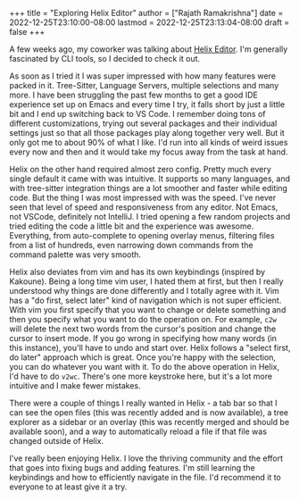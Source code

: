 +++
title = "Exploring Helix Editor"
author = ["Rajath Ramakrishna"]
date = 2022-12-25T23:10:00-08:00
lastmod = 2022-12-25T23:13:04-08:00
draft = false
+++

A few weeks ago, my coworker was talking about [Helix Editor](https://helix-editor.com). I'm generally fascinated by CLI tools, so I decided to check it out.

As soon as I tried it I was super impressed with how many features were packed in it. Tree-Sitter, Language Servers, multiple selections and many more. I have been struggling the past few months to get a good IDE experience set up on Emacs and every time I try, it falls short by just a little bit and I end up switching back to VS Code. I remember doing tons of different customizations, trying out several packages and their individual settings just so that all those packages play along together very well. But it only got me to about 90% of what I like. I'd run into all kinds of weird issues every now and then and it would take my focus away from the task at hand.

Helix on the other hand required almost zero config. Pretty much every single default it came with was intuitive. It supports so many languages, and with tree-sitter integration things are a lot smoother and faster while editing code. But the thing I was most impressed with was the speed. I've never seen that level of speed and responsiveness from any editor. Not Emacs, not VSCode, definitely not IntelliJ. I tried opening a few random projects and tried editing the code a little bit and the experience was awesome. Everything, from auto-complete to opening overlay menus, filtering files from a list of hundreds, even narrowing down commands from the command palette was very smooth.

Helix also deviates from vim and has its own keybindings (inspired by Kakoune). Being a long time vim user, I hated them at first, but then I really understood why things are done differently and I totally agree with it. Vim has a "do first, select later" kind of navigation which is not super efficient. With vim you first specify that you want to change or delete something and then you specify what you want to do the operation on. For example, `c2w` will delete the next two words from the cursor's position and change the cursor to insert mode. If you go wrong in specifying how many words (in this instance), you'll have to undo and start over. Helix follows a "select first, do later" approach which is great. Once you're happy with the selection, you can do whatever you want with it. To do the above operation in Helix, I'd have to do `v2wc`. There's one more keystroke here, but it's a lot more intuitive and I make fewer mistakes.

There were a couple of things I really wanted in Helix - a tab bar so that I can see the open files (this was recently added and is now available), a tree explorer as a sidebar or an overlay (this was recently merged and should be available soon), and a way to automatically reload a file if that file was changed outside of Helix.

I've really been enjoying Helix. I love the thriving community and the effort that goes into fixing bugs and adding features. I'm still learning the keybindings and how to efficiently navigate in the file. I'd recommend it to everyone to at least give it a try.
